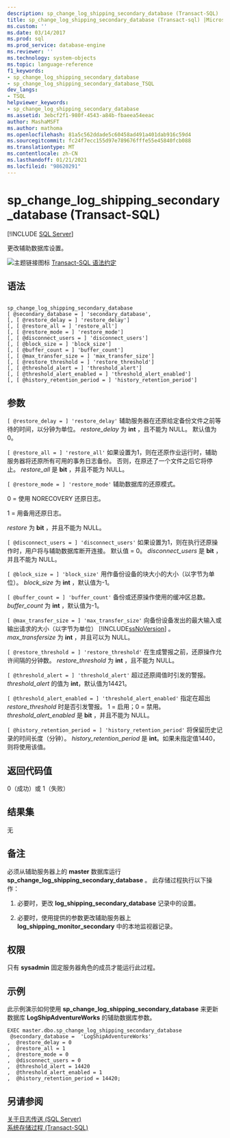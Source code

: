 ```yaml
---
description: sp_change_log_shipping_secondary_database (Transact-SQL)
title: sp_change_log_shipping_secondary_database (Transact-sql) |Microsoft Docs
ms.custom: ''
ms.date: 03/14/2017
ms.prod: sql
ms.prod_service: database-engine
ms.reviewer: ''
ms.technology: system-objects
ms.topic: language-reference
f1_keywords:
- sp_change_log_shipping_secondary_database
- sp_change_log_shipping_secondary_database_TSQL
dev_langs:
- TSQL
helpviewer_keywords:
- sp_change_log_shipping_secondary_database
ms.assetid: 3ebcf2f1-980f-4543-a84b-fbaeea54eeac
author: MashaMSFT
ms.author: mathoma
ms.openlocfilehash: 81a5c562ddade5c60458ad491a401dab916c59d4
ms.sourcegitcommit: fc24f7ecc155d97e789676fffe55e45840fcb088
ms.translationtype: MT
ms.contentlocale: zh-CN
ms.lasthandoff: 01/21/2021
ms.locfileid: "98620291"
---
```

# <a name="sp_change_log_shipping_secondary_database-transact-sql"></a>sp_change_log_shipping_secondary_database (Transact-SQL)
[!INCLUDE [SQL Server](../../includes/applies-to-version/sqlserver.md)]

  更改辅助数据库设置。  
  
 ![主题链接图标](../../database-engine/configure-windows/media/topic-link.gif "“主题链接”图标") [Transact-SQL 语法约定](../../t-sql/language-elements/transact-sql-syntax-conventions-transact-sql.md)  
  
## <a name="syntax"></a>语法  
  
```  
  
sp_change_log_shipping_secondary_database  
[ @secondary_database = ] 'secondary_database',  
[, [ @restore_delay = ] 'restore_delay']  
[, [ @restore_all = ] 'restore_all']  
[, [ @restore_mode = ] 'restore_mode']  
[, [ @disconnect_users = ] 'disconnect_users']  
[, [ @block_size = ] 'block_size']  
[, [ @buffer_count = ] 'buffer_count']  
[, [ @max_transfer_size = ] 'max_transfer_size']  
[, [ @restore_threshold = ] 'restore_threshold']   
[, [ @threshold_alert = ] 'threshold_alert']   
[, [ @threshold_alert_enabled = ] 'threshold_alert_enabled']   
[, [ @history_retention_period = ] 'history_retention_period']  
```  
  
## <a name="arguments"></a>参数  
`[ @restore_delay = ] 'restore_delay'` 辅助服务器在还原给定备份文件之前等待的时间，以分钟为单位。 *restore_delay* 为 **int** ，且不能为 NULL。 默认值为 0。  
  
`[ @restore_all = ] 'restore_all'` 如果设置为1，则在还原作业运行时，辅助服务器将还原所有可用的事务日志备份。 否则，在原还了一个文件之后它将停止。 *restore_all* 是 **bit** ，并且不能为 NULL。  
  
`[ @restore_mode = ] 'restore_mode'` 辅助数据库的还原模式。  
  
 0 = 使用 NORECOVERY 还原日志。  
  
 1 = 用备用还原日志。  
  
 *restore* 为 **bit** ，并且不能为 NULL。  
  
`[ @disconnect_users = ] 'disconnect_users'` 如果设置为1，则在执行还原操作时，用户将与辅助数据库断开连接。 默认值 = 0。 *disconnect_users* 是 **bit** ，并且不能为 NULL。  
  
`[ @block_size = ] 'block_size'` 用作备份设备的块大小的大小（以字节为单位）。 *block_size* 为 **int** ，默认值为-1。  
  
`[ @buffer_count = ] 'buffer_count'` 备份或还原操作使用的缓冲区总数。 *buffer_count* 为 **int** ，默认值为-1。  
  
`[ @max_transfer_size = ] 'max_transfer_size'` 向备份设备发出的最大输入或输出请求的大小（以字节为单位） [!INCLUDE[ssNoVersion](../../includes/ssnoversion-md.md)] 。 *max_transfersize* 为 **int** ，并且可以为 NULL。  
  
`[ @restore_threshold = ] 'restore_threshold'` 在生成警报之前，还原操作允许间隔的分钟数。 *restore_threshold* 为 **int** ，且不能为 NULL。  
  
`[ @threshold_alert = ] 'threshold_alert'` 超过还原阈值时引发的警报。 *threshold_alert* 的值为 **int**，默认值为14421。  
  
`[ @threshold_alert_enabled = ] 'threshold_alert_enabled'` 指定在超出 *restore_threshold* 时是否引发警报。 1 = 启用；0 = 禁用。 *threshold_alert_enabled* 是 **bit** ，并且不能为 NULL。  
  
`[ @history_retention_period = ] 'history_retention_period'` 将保留历史记录的时间长度（分钟）。 *history_retention_period* 是 **int**。如果未指定值1440，则将使用该值。  
  
## <a name="return-code-values"></a>返回代码值  
 0（成功）或 1（失败）  
  
## <a name="result-sets"></a>结果集  
 无  
  
## <a name="remarks"></a>备注  
 必须从辅助服务器上的 **master** 数据库运行 **sp_change_log_shipping_secondary_database** 。 此存储过程执行以下操作：  
  
1.  必要时，更改 **log_shipping_secondary_database** 记录中的设置。  
  
2.  必要时，使用提供的参数更改辅助服务器上 **log_shipping_monitor_secondary** 中的本地监视器记录。  

## <a name="permissions"></a>权限  
 只有 **sysadmin** 固定服务器角色的成员才能运行此过程。  
  
## <a name="examples"></a>示例  
 此示例演示如何使用 **sp_change_log_shipping_secondary_database** 来更新数据库 **LogShipAdventureWorks** 的辅助数据库参数。  
  
```  
EXEC master.dbo.sp_change_log_shipping_secondary_database   
 @secondary_database =  'LogShipAdventureWorks'  
,  @restore_delay = 0  
,  @restore_all = 1  
,  @restore_mode = 0  
,  @disconnect_users = 0  
,  @threshold_alert = 14420  
,  @threshold_alert_enabled = 1  
,  @history_retention_period = 14420;  
```  
  
## <a name="see-also"></a>另请参阅  
 [关于日志传送 (SQL Server)](../../database-engine/log-shipping/about-log-shipping-sql-server.md)   
 [系统存储过程 (Transact-SQL)](../../relational-databases/system-stored-procedures/system-stored-procedures-transact-sql.md)  
  
  
